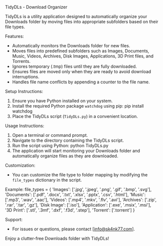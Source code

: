 
TidyDLs - Download Organizer

TidyDLs is a utility application designed to automatically organize your Downloads folder by moving files into appropriate subfolders based on their file types. 

Features:
- Automatically monitors the Downloads folder for new files.
- Moves files into predefined subfolders such as Images, Documents, Music, Videos, Archives, Disk Images, Applications, 3D Print files, and Torrents.
- Ignores temporary (.tmp) files until they are fully downloaded.
- Ensures files are moved only when they are ready to avoid download interruptions.
- Handles file name conflicts by appending a counter to the file name.

Setup Instructions:
1. Ensure you have Python installed on your system.
2. Install the required Python package `watchdog` using pip:
	pip install watchdog
3. Place the TidyDLs script (`TidyDLs.py`) in a convenient location.

Usage Instructions:
1. Open a terminal or command prompt.
2. Navigate to the directory containing the TidyDLs script.
3. Run the script using Python:
	python TidyDLs.py
4. The application will start monitoring your Downloads folder and automatically organize files as they are downloaded.

Customization:
- You can customize the file type to folder mapping by modifying the `file_types` dictionary in the script.

Example:
file_types = {
'Images': ['.jpg', '.jpeg', '.png', '.gif', '.bmp', '.svg'],
'Documents': ['.pdf', '.docx', '.txt', '.xlsx', '.pptx', '.csv', '.html'],
'Music': ['.mp3', '.wav', '.aac'],
'Videos': ['.mp4', '.mkv', '.flv', '.avi'],
'Archives': ['.zip', '.rar', '.tar', '.gz'],
'Disk Image': ['.iso'],
'Application': ['.exe', '.msix', '.msi'],
'3D Print': ['.stl', '.3mf', '.dxf', '.f3d', '.step'],
'Torrent': ['.torrent']
}


Support:
- For issues or questions, please contact [info@sk4nk77.com].

Enjoy a clutter-free Downloads folder with TidyDLs!
